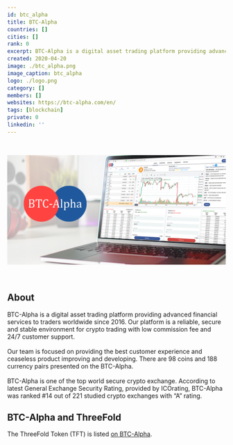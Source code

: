 ```yaml
---
id: btc_alpha
title: BTC-Alpha
countries: []
cities: []
rank: 0
excerpt: BTC-Alpha is a digital asset trading platform providing advanced financial services to traders worldwide since 2016.
created: 2020-04-20
image: ./btc_alpha.png
image_caption: btc_alpha
logo: ./logo.png
category: []
members: []
websites: https://btc-alpha.com/en/
tags: [blockchain]
private: 0
linkedin: ''
---
```


<br/>

![btc_alpha](./btc_alpha2.png)

<br/>

## About

BTC-Alpha is a digital asset trading platform providing advanced financial services to traders worldwide since 2016. Our platform is a reliable, secure and stable environment for crypto trading with low commission fee and 24/7 customer support.
<br/>
<br/>
Our team is focused on providing the best customer experience and ceaseless product improving and developing. There are 98 coins and 188 currency pairs presented on the BTC-Alpha.
<br/>
<br/>
BTC-Alpha is one of the top world secure crypto exchange.
According to latest General Exchange Security Rating, provided by ICOrating, BTC-Alpha was ranked #14 out of 221 studied crypto exchanges with “A” rating.

## BTC-Alpha and ThreeFold

The ThreeFold Token (TFT) is listed [on BTC-Alpha](https://btc-alpha.com/en/coin/TFT).

<!-- ## Support this project

## TFGrid Solution

### Roadmap -->
